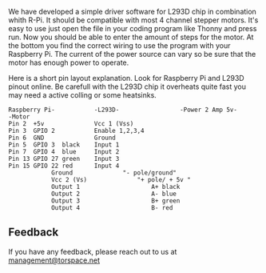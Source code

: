 We have developed a simple driver software for L293D chip in combination whith R-Pi. It
should be compatible with most 4 channel stepper motors.
It's  easy to use just open the file in your coding program like Thonny and press run. 
Now you should be able to enter the amount of steps for the motor. 
At the bottom you find the correct wiring to use the program with your Raspberry Pi.
The current of the power source can vary so be sure that the motor has enough power to operate.






Here is a short pin layout explanation. Look for Raspberry Pi and L293D pinout online.
Be carefull with the L293D chip it overheats quite fast you may need a active colling
or some heatsinks. 




```
Raspberry Pi-           -L293D-             	-Power 2 Amp 5v-      	-Motor
Pin 2  +5v             	Vcc 1 (Vss)
Pin 3  GPIO 2           Enable 1,2,3,4
Pin 6  GND              Ground
Pin 5  GPIO 3  black    Input 1
Pin 7  GPIO 4  blue     Input 2
Pin 13 GPIO 27 green    Input 3
Pin 15 GPIO 22 red      Input 4   
			Ground             	"- pole/ground"
			Vcc 2 (Vs)          	"+ pole/ + 5v "
			Output 1 	 				A+ black
			Output 2					A- blue
			Output 3					B+ green
			Output 4					B- red
```

## Feedback

If you have any feedback, please reach out to us at management@torspace.net
